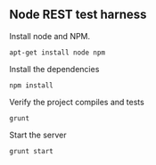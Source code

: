 ## Node REST test harness

Install node and NPM.

``apt-get install node npm``

Install the dependencies 

``npm install``

Verify the project compiles and tests

``grunt``

Start the server

``grunt start``